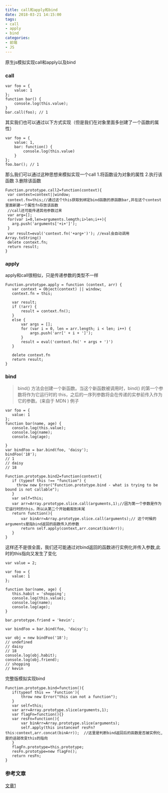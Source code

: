 ```yaml
---
title: call和apply和bind
date: 2018-03-21 14:15:00
tags: 
- call
- apply
- bind
categories:
- 前端
- JS
---
```

原生js模拟实现call和apply以及bind
### call
```
var foo = {
    value: 1
};
function bar() {
    console.log(this.value);
}
bar.call(foo); // 1
```
其实我们也可以通过以下方式实现（但是我们在对象里面多创建了一个函数的属性）
```
var foo = {
    value: 1,
    bar: function() {
        console.log(this.value)
    }
};
foo.bar(); // 1
```
那么我们可以通过这种思想来模拟实现一个call
1.将函数设为对象的属性
2.执行该函数
3.删除该函数
 ```
 Function.prototype.call2=function(context){
  var context=context||window;
  context.fn=this;//通过这个this获取到绑定bind函数的原函数bar,并在这个contest里面新建一个属性fn存放该函数
  //call还可能传递其他参数过来
  var arg=[];
  for(var i=0,len=arguments.lemgth;i>len;i++){
    arg.push('arguments['+i+']');
  }
  var result=eval('context.fn('+arg+')'); //eval会自动调用Array.toString()
  delete context.fn;
  return result;
 }
 ```
 ### apply
 apply和call很相似，只是传递参数的类型不一样
 ```
 Function.prototype.apply = function (context, arr) {
    var context = Object(context) || window;
    context.fn = this;

    var result;
    if (!arr) {
        result = context.fn();
    }
    else {
        var args = [];
        for (var i = 0, len = arr.length; i < len; i++) {
            args.push('arr[' + i + ']');
        }
        result = eval('context.fn(' + args + ')')
    }

    delete context.fn
    return result;
}
 ```
 ### bind
 > bind() 方法会创建一个新函数。当这个新函数被调用时，bind() 的第一个参数将作为它运行时的 this，之后的一序列参数将会在传递的实参前传入作为它的参数。(来自于 MDN )
 例子
 ```
 var foo = {
    value: 1
};
function bar(name, age) {
    console.log(this.value);
    console.log(name);
    console.log(age);

}
var bindFoo = bar.bind(foo, 'daisy');
bindFoo('18'); 
// 1
// daisy
// 18
 ```
 ```
 Function.prototype.bind2=function(context){
    if (typeof this !== "function") {
      throw new Error("Function.prototype.bind - what is trying to be bound is not callable");
    }
    var self=this;
    var arr=Array.prototype.slice.call(arguments,1);//因为第一个参数是作为它运行时的this，所以从第二个开始截取到末尾
    return function(){
        var binArr=Array.prototype.slice.call(arguments);// 这个时候的arguments是指bind返回的函数传入的参数
        return self.apply(context,arr.concat(binArr));
    }
 }
 ```
 这样还不是很全面，我们还可能通过对bind返回的函数进行实例化并传入参数,此时的this指向又发生了变化
 ```
 var value = 2;

var foo = {
    value: 1
};

function bar(name, age) {
    this.habit = 'shopping';
    console.log(this.value);
    console.log(name);
    console.log(age);
}

bar.prototype.friend = 'kevin';

var bindFoo = bar.bind(foo, 'daisy');

var obj = new bindFoo('18');
// undefined
// daisy
// 18
console.log(obj.habit);
console.log(obj.friend);
// shopping
// kevin
 ```
 完整版模拟实现bind
 ```
 Function.prototype.bind=function(){
    if(typeof this == 'Function'){
        throw new Error("this can not a function");
    }
    var self=this;
    var arr=Array.prototype.slice(arguments,1);
    var flagFn=function(){}
    var resFn=function(){
        var binArr=Array.prototype.slice(arguments);
        self.apply(this instanceof resFn?this:context,arr.concat(binArr));  //这里是判断bind返回后的函数是否被实例化,是的话就改变this的指向
    }
    flagFn.prototype=this.prototype;
    resFn.prototype=new flagFn();
    return resFn;
 }
 ```
### 参考文章
[文章1](https://github.com/mqyqingfeng/Blog/issues/12)
